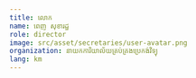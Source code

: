 ```yaml
---
title: លោក  
name: ពេញ សុខារដ្ឋ
role: director
image: src/asset/secretaries/user-avatar.png
organization: នាយកការិយាល័យគ្រប់គ្រងប្រេកង់វិទ្យុ
lang: km
---
```

